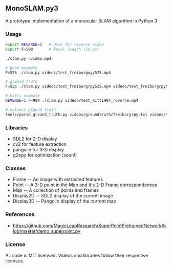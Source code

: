 ## MonoSLAM.py3
A prototype implementation of a monocular SLAM algorithm in Python 3

### Usage
```bash
export REVERSE=1   # Hack for reverse video
export F=500       # Focal length (in px)

./slam.py <video.mp4>

# good example
F=525 ./slam.py videos/test_freiburgxyz525.mp4

# ground truth
F=525 ./slam.py videos/test_freiburgrpy525.mp4 videos/test_freiburgrpy525.npz

# kitti example
REVERSE=1 F=984 ./slam.py videos/test_kitti984_reverse.mp4

# extract ground truth
tools/parse_ground_truth.py videos/groundtruth/freiburgrpy.txt videos/test_freiburgrpy525.npz 
```

### Libraries
* SDL2 for 2-D display
* cv2 for feature extraction
* pangolin for 3-D display
* g2opy for optimization (soon!)


### Classes
* Frame -- An image with extracted features
* Point -- A 3-D point in the Map and it's 2-D Frame correspondences
* Map -- A collection of points and frames
* Display2D -- SDL2 display of the current image
* Display3D -- Pangolin display of the current map

### References
- https://github.com/MagicLeapResearch/SuperPointPretrainedNetwork/blob/master/demo_superpoint.py

### License
All code is MIT licensed. Videos and libraries follow their respective licenses.